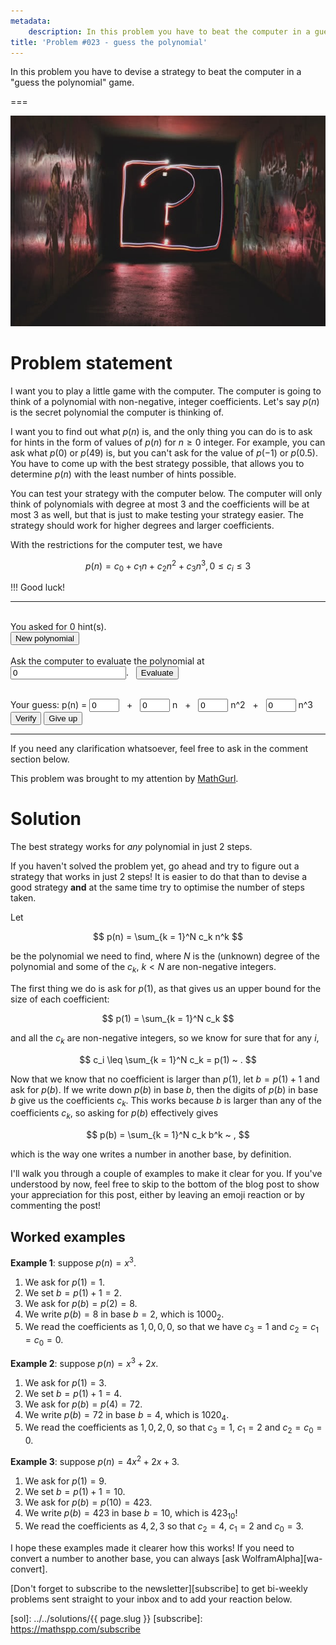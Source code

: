 ```yaml
---
metadata:
    description: In this problem you have to beat the computer in a guessing game.
title: 'Problem #023 - guess the polynomial'
---
```


In this problem you have to devise a strategy to beat the computer in a "guess the polynomial" game.

===

<script>
    var max_degree = 3;
    var max_coef = 3;
    var poly_times = 0;
    var evaluated_at = [];

    // Generate a random integer between a and b, inclusive.
    randint = function(a, b) {
        return Math.floor(Math.random()*(1+b-a)) + a;
    }

    reset_poly = function() {
        poly_times = 0;
        evaluated_at = [];
        document.getElementById("polyHint").innerHTML = "";
        document.getElementById("polyTimes").innerHTML = 0;
        document.getElementById("polyResult").innerHTML = "";
        reset_test_coefs();
        set_disables(guessing = true);
    }

    /* set the disabled status of inputs and buttons, depending on whether
     * the user is currently guessing the poly or not. */
    set_disables = function(guessing) {
        document.getElementById("newPolyBtn").disabled = guessing;
        document.getElementById("verifyPolyBtn").disabled = !guessing;
        document.getElementById("giveUpPolyBtn").disabled = !guessing;
        set_disabled_test_coefs(disabled = !guessing);
    }

    reset_test_coefs = function() {
        for (var i = 0; i <= max_degree; ++i) {
            document.getElementById(`c${i}`).value = 0;
        }
    }

    set_disabled_test_coefs = function(disabled) {
        for (var i = 0; i <= max_degree; ++i) {
            document.getElementById(`c${i}`).disabled = disabled;
        }
    }

    var poly = new Array(max_degree + 1);
    generate_poly = function() {
        for (var i = 0; i <= max_degree; ++i) {
            poly[i] = randint(0, max_coef);
        }
        reset_poly();
    }

    evaluate_poly = function() {
        var a = parseInt(document.getElementById("polyAt").value);
        var value = 0;
        for (var i = 0; i <= max_degree; ++i) {
            value += poly[i]*a**i;
        }
        document.getElementById("polyHint").innerHTML = `p(${a}) = ${value}`;
        if (-1 === evaluated_at.indexOf(a)) {
            evaluated_at.push(a);
            ++poly_times;
            document.getElementById("polyTimes").innerHTML = poly_times;
        }
    }

    verify_poly = function() {
        var right = true;
        for (var i = 0; i <= max_degree; ++i) {
            right &= document.getElementById(`c${i}`).value === `${poly[i]}`;
        }
        if (right) {
            document.getElementById("polyResult").innerHTML = "Correct!";
            set_disables(guessing = false);
        } else {
            document.getElementById("polyResult").innerHTML = "Wrong!";
        }
    }

    give_up_poly = function() {
        set_disables(guessing = false);
        polyResult = `The polynomial was p(n) = ${poly[0]}`
        for (var i = 1; i<= max_degree; ++i) {
            polyResult += ` + ${poly[i]}n^${i}`;
        }
        document.getElementById("polyResult").innerHTML = polyResult;
    }

    window.onload = generate_poly;
</script>

![A question mark in a neon light](thumbnail.jpg "Photo by Emily Morter on Unsplash")


# Problem statement

I want you to play a little game with the computer.
The computer is going to think of a polynomial with non-negative, integer coefficients.
Let's say $p(n)$ is the secret polynomial the computer is thinking of.

I want you to find out what $p(n)$ is, and the only thing you can do is to ask for hints in the form of values of $p(n)$ for $n \geq 0$ integer.
For example, you can ask what $p(0)$ or $p(49)$ is, but you can't ask for the value of $p(-1)$ or $p(0.5)$.
You have to come up with the best strategy possible, that allows you to determine $p(n)$ with the least number of hints possible.

You can test your strategy with the computer below.
The computer will only think of polynomials with degree at most $3$
and the coefficients will be at most $3$ as well, but that is just to make testing your strategy easier.
The strategy should work for higher degrees and larger coefficients.

With the restrictions for the computer test, we have

$$
p(n) = c_0 + c_1n + c_2n^2 + c_3n^3, 0 \leq c_i \leq 3
$$

!!! Good luck!

---

<div>
    <br />
    You asked for <span id="polyTimes">0</span> hint(s).
    <br />
    <button id="newPolyBtn" onclick="generate_poly()">New polynomial</button>
    <br />
    <br />
    <label>Ask the computer to evaluate the polynomial at</label> &nbsp; <input id="polyAt" type="number" step="1" min="0" size="6" value="0">. &nbsp; <button onclick="evaluate_poly()">Evaluate</button>
    <p id="polyHint"></p>
    <br>
    Your guess: p(n) = 
    <input id="c0" type="number" step="1" min="0" max="3" size="1" value="0">
    &nbsp; + &nbsp;
    <input id="c1" type="number" step="1" min="0" max="3" size="1" value="0">
    n &nbsp; + &nbsp;
    <input id="c2" type="number" step="1" min="0" max="3" size="1" value="0">
    n^2 &nbsp; + &nbsp;
    <input id="c3" type="number" step="1" min="0" max="3" size="1" value="0">
    n^3
    <br />
    <button id="verifyPolyBtn" onclick="verify_poly()">Verify</button> <button id="giveUpPolyBtn" onclick="give_up_poly()">Give up</button>
    <p id="polyResult"></p>
</div>

---

If you need any clarification whatsoever, feel free to ask in the comment section below.

This problem was brought to my attention by [MathGurl].


# Solution

The best strategy works for *any* polynomial in just $2$ steps.

If you haven't solved the problem yet, go ahead and try to figure out a strategy that works in just $2$ steps!
It is easier to do that than to devise a good strategy **and** at the same time try to optimise the number of steps taken.

Let

$$
p(n) = \sum_{k = 1}^N c_k n^k
$$

be the polynomial we need to find, where $N$ is the (unknown) degree of the polynomial and some of the $c_k$, $k < N$ are non-negative integers.

The first thing we do is ask for $p(1)$, as that gives us an upper bound for the size of each coefficient:

$$
p(1) = \sum_{k = 1}^N c_k
$$

and all the $c_k$ are non-negative integers, so we know for sure that for any $i$,

$$
c_i \leq \sum_{k = 1}^N c_k = p(1) ~ .
$$

Now that we know that no coefficient is larger than $p(1)$, let $b = p(1) + 1$ and ask for $p(b)$.
If we write down $p(b)$ in base $b$, then the digits of $p(b)$ in base $b$ give us the coefficients $c_k$.
This works because $b$ is larger than any of the coefficients $c_k$, so asking for $p(b)$ effectively gives

$$
p(b) = \sum_{k = 1}^N c_k b^k ~ ,
$$

which is the way one writes a number in another base, by definition.

I'll walk you through a couple of examples to make it clear for you.
If you've understood by now, feel free to skip to the bottom of the blog post to show your appreciation for this post,
either by leaving an emoji reaction or by commenting the post!

## Worked examples

**Example 1**: suppose $p(n) = x^3$.

 1. We ask for $p(1) = 1$.
 2. We set $b = p(1) + 1 = 2$.
 3. We ask for $p(b) = p(2) = 8$.
 4. We write $p(b) = 8$ in base $b = 2$, which is $1000_2$.
 5. We read the coefficients as $1, 0, 0, 0$, so that we have $c_3 = 1$
and $c_2 = c_1 = c_0 = 0$.

**Example 2**: suppose $p(n) = x^3 + 2x$.

 1. We ask for $p(1) = 3$.
 2. We set $b = p(1) + 1 = 4$.
 3. We ask for $p(b) = p(4) = 72$.
 4. We write $p(b) = 72$ in base $b = 4$, which is $1020_4$.
 5. We read the coefficients as $1, 0, 2, 0$, so that $c_3 = 1$, $c_1 = 2$
and $c_2 = c_0 = 0$.

**Example 3**: suppose $p(n) = 4x^2 + 2x + 3$.

 1. We ask for $p(1) = 9$.
 2. We set $b = p(1) + 1 = 10$.
 3. We ask for $p(b) = p(10) = 423$.
 4. We write $p(b) = 423$ in base $b = 10$, which is $423_{10}$!
 5. We read the coefficients as $4, 2, 3$ so that $c_2 = 4$, $c_1 = 2$
and $c_0 = 3$.

I hope these examples made it clearer how this works!
If you need to convert a number to another base,
you can always [ask WolframAlpha][wa-convert].


[Don't forget to subscribe to the newsletter][subscribe] to get bi-weekly
problems sent straight to your inbox and to add your reaction below.

[MathGurl]: https://www.youtube.com/channel/UC5RV_s1Jh-jQI4HfexEIb2Q
[sol]: ../../solutions/{{ page.slug }}
[subscribe]: https://mathspp.com/subscribe
